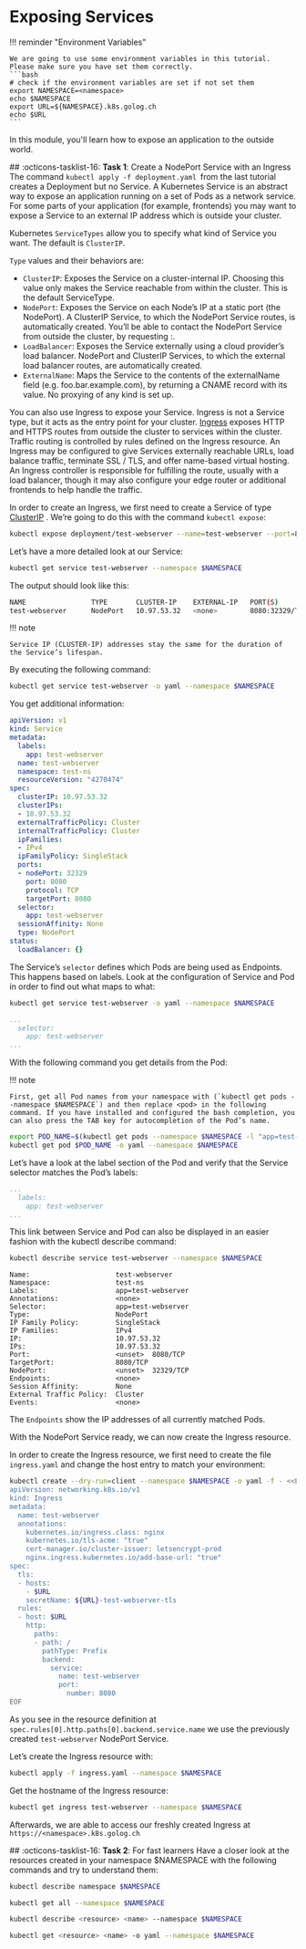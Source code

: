# Exposing Services

!!! reminder "Environment Variables"

    We are going to use some environment variables in this tutorial. Please make sure you have set them correctly.
    ```bash
    # check if the environment variables are set if not set them
    export NAMESPACE=<namespace>
    echo $NAMESPACE
    export URL=${NAMESPACE}.k8s.golog.ch
    echo $URL
    ```

In this module, you'll learn how to expose an application to the outside world.

## :octicons-tasklist-16: **Task 1**: Create a NodePort Service with an Ingress
The command `kubectl apply -f deployment.yaml `from the last tutorial creates a Deployment but no Service. A Kubernetes Service is an abstract way to expose an application running on a set of Pods as a network service. For some parts of your application (for example, frontends) you may want to expose a Service to an external IP address which is outside your cluster.

Kubernetes `ServiceTypes` allow you to specify what kind of Service you want. The default is `ClusterIP`.

`Type` values and their behaviors are:

- `ClusterIP`: Exposes the Service on a cluster-internal IP. Choosing this value only makes the Service reachable from within the cluster. This is the default ServiceType.
- `NodePort`: Exposes the Service on each Node’s IP at a static port (the NodePort). A ClusterIP Service, to which the NodePort Service routes, is automatically created. You’ll be able to contact the NodePort Service from outside the cluster, by requesting <NodeIP>:<NodePort>.
- `LoadBalancer`: Exposes the Service externally using a cloud provider’s load balancer. NodePort and ClusterIP Services, to which the external load balancer routes, are automatically created.
- `ExternalName`: Maps the Service to the contents of the externalName field (e.g. foo.bar.example.com), by returning a CNAME record with its value. No proxying of any kind is set up.

You can also use Ingress to expose your Service. Ingress is not a Service type, but it acts as the entry point for your cluster. [Ingress](https://kubernetes.io/docs/concepts/services-networking/ingress/) exposes HTTP and HTTPS routes from outside the cluster to services within the cluster. Traffic routing is controlled by rules defined on the Ingress resource. An Ingress may be configured to give Services externally reachable URLs, load balance traffic, terminate SSL / TLS, and offer name-based virtual hosting. An Ingress controller is responsible for fulfilling the route, usually with a load balancer, though it may also configure your edge router or additional frontends to help handle the traffic.

In order to create an Ingress, we first need to create a Service of type [ClusterIP](https://kubernetes.io/docs/concepts/services-networking/service/#publishing-services-service-types) . We’re going to do this with the command `kubectl expose`:

```bash
kubectl expose deployment/test-webserver --name=test-webserver --port=8080 --target-port=8080 --type=NodePort --namespace $NAMESPACE
```

Let’s have a more detailed look at our Service:

```bash
kubectl get service test-webserver --namespace $NAMESPACE
```

The output should look like this:

```bash
NAME                TYPE       CLUSTER-IP    EXTERNAL-IP   PORT(S)        AGE
test-webserver      NodePort   10.97.53.32   <none>        8080:32329/TCP   4s
```

!!! note

    Service IP (CLUSTER-IP) addresses stay the same for the duration of the Service’s lifespan.

By executing the following command:

```bash
kubectl get service test-webserver -o yaml --namespace $NAMESPACE
```

You get additional information:

```yaml
apiVersion: v1
kind: Service
metadata:
  labels:
    app: test-webserver
  name: test-webserver
  namespace: test-ns
  resourceVersion: "4270474"
spec:
  clusterIP: 10.97.53.32
  clusterIPs:
  - 10.97.53.32
  externalTrafficPolicy: Cluster
  internalTrafficPolicy: Cluster
  ipFamilies:
  - IPv4
  ipFamilyPolicy: SingleStack
  ports:
  - nodePort: 32329
    port: 8080
    protocol: TCP
    targetPort: 8080
  selector:
    app: test-webserver
  sessionAffinity: None
  type: NodePort
status:
  loadBalancer: {}
```

The Service’s `selector` defines which Pods are being used as Endpoints. This happens based on labels. Look at the configuration of Service and Pod in order to find out what maps to what:

```bash
kubectl get service test-webserver -o yaml --namespace $NAMESPACE
```

```yaml
...
  selector:
    app: test-webserver
...
```

With the following command you get details from the Pod:

!!! note

    First, get all Pod names from your namespace with (`kubectl get pods --namespace $NAMESPACE`) and then replace <pod> in the following command. If you have installed and configured the bash completion, you can also press the TAB key for autocompletion of the Pod’s name.

```bash
export POD_NAME=$(kubectl get pods --namespace $NAMESPACE -l "app=test-webserver" -o jsonpath="{.items[0].metadata.name}")
kubectl get pod $POD_NAME -o yaml --namespace $NAMESPACE
```

Let’s have a look at the label section of the Pod and verify that the Service selector matches the Pod’s labels:

```yaml
...
  labels:
    app: test-webserver
...
```

This link between Service and Pod can also be displayed in an easier fashion with the kubectl describe command:

```bash
kubectl describe service test-webserver --namespace $NAMESPACE
```

```
Name:                     test-webserver
Namespace:                test-ns
Labels:                   app=test-webserver
Annotations:              <none>
Selector:                 app=test-webserver
Type:                     NodePort
IP Family Policy:         SingleStack
IP Families:              IPv4
IP:                       10.97.53.32
IPs:                      10.97.53.32
Port:                     <unset>  8080/TCP
TargetPort:               8080/TCP
NodePort:                 <unset>  32329/TCP
Endpoints:                <none>
Session Affinity:         None
External Traffic Policy:  Cluster
Events:                   <none>
```

The `Endpoints` show the IP addresses of all currently matched Pods.

With the NodePort Service ready, we can now create the Ingress resource.

In order to create the Ingress resource, we first need to create the file `ingress.yaml` and change the host entry to match your environment:

```bash
kubectl create --dry-run=client --namespace $NAMESPACE -o yaml -f - <<EOF >> ingress.yaml
apiVersion: networking.k8s.io/v1
kind: Ingress
metadata:
  name: test-webserver
  annotations:
    kubernetes.io/ingress.class: nginx
    kubernetes.io/tls-acme: "true"
    cert-manager.io/cluster-issuer: letsencrypt-prod
    nginx.ingress.kubernetes.io/add-base-url: "true"
spec:
  tls:
  - hosts:
    - $URL
    secretName: ${URL}-test-webserver-tls
  rules:
  - host: $URL
    http:
      paths:
      - path: /
        pathType: Prefix
        backend:
          service:
            name: test-webserver
            port:
              number: 8080
EOF
```

As you see in the resource definition at `spec.rules[0].http.paths[0].backend.service.name` we use the previously created `test-webserver` NodePort Service.

Let’s create the Ingress resource with:

```bash
kubectl apply -f ingress.yaml --namespace $NAMESPACE
```

Get the hostname of the Ingress resource:

```bash
kubectl get ingress test-webserver --namespace $NAMESPACE
```

Afterwards, we are able to access our freshly created Ingress at `https://<namespace>.k8s.golog.ch`

## :octicons-tasklist-16: **Task 2**: For fast learners
Have a closer look at the resources created in your namespace $NAMESPACE with the following commands and try to understand them:

```bash
kubectl describe namespace $NAMESPACE
```

```bash
kubectl get all --namespace $NAMESPACE
```

```bash
kubectl describe <resource> <name> --namespace $NAMESPACE
```

```bash
kubectl get <resource> <name> -o yaml --namespace $NAMESPACE
```
